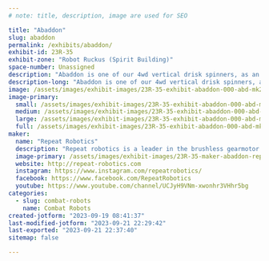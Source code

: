 ```yaml
---
# note: title, description, image are used for SEO

title: "Abaddon"
slug: abaddon
permalink: /exhibits/abaddon/
exhibit-id: 23R-35
exhibit-zone: "Robot Ruckus (Spirit Building)"
space-number: Unassigned
description: "Abaddon is one of our 4wd vertical drisk spinners, as an antweight. "
description-long: "Abaddon is one of our 4wd vertical drisk spinners, as an antweight. "
image: /assets/images/exhibit-images/23R-35-exhibit-abaddon-000-abd-mk2-large.png
image-primary: 
  small: /assets/images/exhibit-images/23R-35-exhibit-abaddon-000-abd-mk2-small.png
  medium: /assets/images/exhibit-images/23R-35-exhibit-abaddon-000-abd-mk2-medium.png
  large: /assets/images/exhibit-images/23R-35-exhibit-abaddon-000-abd-mk2-large.png
  full: /assets/images/exhibit-images/23R-35-exhibit-abaddon-000-abd-mk2-full.png
maker: 
  name: "Repeat Robotics"
  description: "Repeat robotics is a leader in the brushless gearmotor industry, as well as creating all sorts of custom products for combat robot applications. "
  image-primary: /assets/images/exhibit-images/23R-35-maker-abaddon-repeat-robotics-logo-full-medium-medium.png
  website: http://repeat-robotics.com
  instagram: https://www.instagram.com/repeatrobotics/
  facebook: https://www.facebook.com/RepeatRobotics
  youtube: https://www.youtube.com/channel/UCJyH9VNm-xwonhr3VHhr5bg
categories: 
  - slug: combat-robots
    name: Combat Robots
created-jotform: "2023-09-19 08:41:37"
last-modified-jotform: "2023-09-21 22:29:42"
last-exported: "2023-09-21 22:37:40"
sitemap: false

---
```

